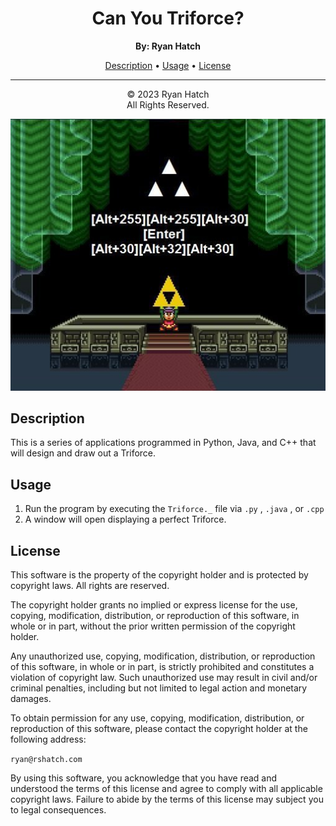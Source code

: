 <!DOCTYPE html>
<html>
<body>
  <h1 align="center">Can You Triforce?</h1>

  <p align="center">
    <strong>By: Ryan Hatch</strong><br>
  </p>

  <p align="center">
    <a href="#description">Description</a> •
    <a href="#usage">Usage</a> •
    <a href="#license">License</a>
    
<!--    <a href="#screenshot">Screenshot</a> • -->
<!--    <a href="#contributing">Contributing</a> • -->
  </p>

  <hr>

  <p align="center">
    &copy; 2023 Ryan Hatch<br>
    All Rights Reserved.
  </p>
  
<p align="center">
  <img src="https://github.com/ryanshatch/Can-You-Even-Triforce/raw/main/1331599477182.jpg" alt="Triforce">
</p>

  <h2 id="description">Description</h2>

  <p>
    This is a series of applications programmed in Python, Java, and C++ that will design and draw out a Triforce.
  </p>

  <h2 id="usage">Usage</h2>

  <ol>
    <li>Run the program by executing the <code>Triforce._</code> file via <code>.py</code> , <code>.java</code> , or <code>.cpp</code></li>
    <li>A window will open displaying a perfect Triforce.</li>
  </ol>

<!--  <h2 id="screenshot">Screenshot</h2> -->

<!--  <p align="center">
    <img src="screenshot.png" alt="Triforce Screenshot">
  </p> -->

<!--  <h2 id="contributing">Contributing</h2>

  <p>
    Contributions to the Triforce program are welcome. If you find any issues or have suggestions for improvements, please open an issue or submit a pull request.
  </p> -->

  <h2 id="license">License</h2>

  <p>
    This software is the property of the copyright holder and is protected by copyright laws. All rights are reserved.
  </p>

  <p>
    The copyright holder grants no implied or express license for the use, copying, modification, distribution, or reproduction of this software, in whole or in part, without the prior written permission of the copyright holder.
  </p>

  <p>
    Any unauthorized use, copying, modification, distribution, or reproduction of this software, in whole or in part, is strictly prohibited and constitutes a violation of copyright law. Such unauthorized use may result in civil and/or criminal penalties, including but not limited to legal action and monetary damages.
  </p>

  <p>
    To obtain permission for any use, copying, modification, distribution, or reproduction of this software, please contact the copyright holder at the following address:
  </p>

  <p>
    <code>ryan@rshatch.com</code>
  </p>

  <p>
    By using this software, you acknowledge that you have read and understood the terms of this license and agree to comply with all applicable copyright laws. Failure to abide by the terms of this license may subject you to legal consequences.
  </p>
</body>
</html>
